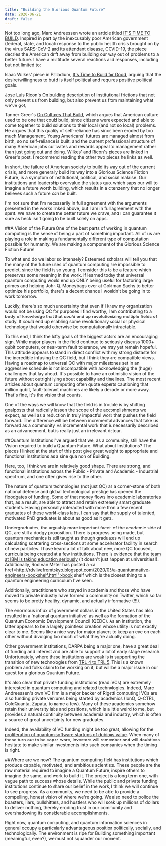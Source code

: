 ```yaml
---
title: "Building the Glorious Quantum Future"
date: 2020-06-21
draft: false
---
```


Not too long ago, Marc Andreessen wrote an article titled <a href="https://a16z.com/2020/04/18/its-time-to-build/">IT'S TIME TO BUILD</a>. Inspired in part by the inexcusably poor American government (federal, state, and local) response to the public health crisis brought on by the virus SARS-CoV-2 and its attendant disease, COVID-19, the piece decries the American drift away from building our way out of problems to a better future. I have a multitude several reactions and responses, including but not limited to:

 Isaac Wilkes' piece in Palladium, <a href="https://palladiummag.com/2020/04/30/its-time-to-build-for-good/">It's Time to Build for Good</a>, arguing that the desire/willingness to build is itself political and requires positive political goals.

 Jose Luis Ricon's <a href="https://nintil.com/on-building">On building</a> description of institutional frictions that not only prevent us from building, but also prevent us from maintaining what we've got,

Tanner Greer's <a href="https://scholars-stage.blogspot.com/2020/06/on-cultures-that-build.html">On Cultures That Build</a>, which argues that American culture used to be one that could build, since citizens were expected and able to come together to build solutions to their local (and not so local) problems. He argues that this quality of self-reliance has since been eroded by too much Management. Young Americans' futures are managed almost from birth, so no self-reliance is built, and the current professional structure of many American jobs cultivates and rewards appeal to management rather than just going out and doing. Wilkes' and Ricon's pieces are linked in Greer's post. I recommend reading the other two pieces he links as well.

In short, the failure of American society to build its way out of the current crisis, and more generally build its way into a Glorious Science Fiction Future, is a symptom of institutional, political, and social malaise. Our institutions and leadership overvalue the status quo, which saps our will to imagine a future worth building, which results in a citenzenry that no longer believes such a future _can_ be built.

I'm not sure that I'm necessarily in full agreement with the arguments presented in the works linked above, but I am in full agreement with the spirit. We have to create the better future we crave, and I can guarantee it sure as heck isn't going to be built solely on apps.

##A Vision of the Future
One of the best parts of working in quantum computing is the sense of being a part of something important. All of us are playing a role in making a fundamentally different type of computation possible for humanity. We are making a component of the Glorious Science Fiction Future!

To what end do we labor so intensely? Esteemed scholars will tell you that the many of the future uses of quantum computing are impossible to predict, since the field is so young. I consider this to be a feature which preserves some meaning in the work. If learned today that universal quantum computing would end up ONLY being useful for factoring large primes and helping John Q. Moneybags over at Goldman Sachs to better optimize his portfolio, there's a decent chance I wouldn't be going in to work tomorrow.

Luckily, there's so much uncertainty that even if I knew my organization would not be using QC for purposes I find worthy, I am contributing to a body of knowledge that that _could_ end up revolutionizing multiple fields of study. It _could_ end up enabling some revolutionary social or physical technology that would otherwise be computationally intractable.

To this end, I think the lofty goals of the biggest actors are an encouraging sign. While major players in the field continue to seriously discuss 1000+ qubit computers, or near-term fault tolerance, we may yet remain hopeful. This attitude appears to stand in direct conflict with my strong distaste for the incredible infusing the QC field, but I think they are compatible views. Having a roadmap to universal QC with major milestones set in an aggressive schedule is not incompatible with acknowledging the (huge) challenges that lay ahead. It's possible to have an optimistic vision of the future without outright lying about capability and timelines. The most recent articles about quantum computing often quote experts cautioning that million qubit, fault-tolerant machines are likely a decade or more away. That's fine, it's the vision that counts.

One of the ways we will know that the field is in trouble is by shifting goalposts that radically lessen the scope of the accomplishments we expect, as well as a reduction in truly impactful work that pushes the field forward. The difference will be between incremental advances that take us forward as a community, vs incremental work that is necessarily described as an advancement, but is really just an irrelevant detour.

##Quantum Institutions
I've argued that we, as a community, still have the Vision required to build a Quantum Future. What about Institutions? The pieces I linked at the start of this post give great weight to appropriate and functional institutions as a sine qua non of Building.

Here, too, I think we are in relatively good shape. There are strong, and functional institutions across the Public - Private and Academic - Industrial spectrum, and one often gives rise to the other.

The nature of quantum technologies (not just QC) as a corner-stone of both national defense and global technological prestige has opened the floodgates of funding. Some of that money flows into academic laboratories that, as a result, are able to attract and retain extremely smart graduate students. Having personally interacted with more than a few recent graduates of these world-class labs, I can say that the supply of talented, motivated PhD graduates is about as good as it gets.

Undergraduates, the arguably more important facet, of the academic side of QC, are still a dodgy proposition. There is progress being made, but quantum mechanics is still taught as though graduates will end up calculating scattering cross-sections at some accelerator facility in search of new particles. I have heard a lot of talk about new, more QC focused, curricula being created at a few institutions. There is evidence that the <a href="https://twitter.com/Liv_Lanes/status/1272920397944705029?s=20">team at IBM is taking education seriously</a> (it doesn't just happen at universities!). Additionally, Rod van Meter has posted a <a href=http://rdvlivefromtokyo.blogspot.com/2020/05/a-quantumnative-engineers-bookshelf.html">book shelf</a> which is the closest thing to a quantum engineering curriculum I've seen.

Additionally, practitioners who stayed in academia and those who have moved to private industry have formed a community on Twitter, which so far seems to be pretty healthy, dynamic, and actually informative (!!!).

The enormous influx of government dollars in the United States has also resulted in a 'national quantum initiative' as well as the formation of the Quantum Economic Development Council (QEDC). As an institution, the latter appears to be a largely pointless creation whose utility is not exactly clear to me. Seems like a nice way for major players to keep an eye on each other without divulging too much of what they're actually doing.

Other government institutions, DARPA being a major one, have a great deal of funding and interest and are able to support a lot of early stage research. Unfortunately, where these institutions are weak is in supporting the transition of new technologies from <a href="https://www.nasa.gov/sites/default/files/trl.png">TRL 4 to TRL 5</a>. This is a known problem and folks claim to be working on it, but will be a major issue in our quest for a glorious Quantum Future.

It's also clear that private funding institutions (read: VCs) are extremely interested in quantum computing and related technologies. Indeed, Marc Andreessen's own VC firm is a major backer of Rigetti computing! VCs are also funding private ventures being started by academics (IonQ, Q-CTRL, ColdQuanta, Zapata, to name a few). Many of these academics somehow retain their university labs and positions, which is a little weird to me, but provides a natural continuity between academia and industry, which is often a source of great uncertainty for new graduates.

Indeed, the availability of VC funding might be too great, allowing for the <a href="https://whirlwind.netlify.app/post/quantum-gold-rush/">proliferation of quantum software startups of dubious value</a>. When many of these turn out to be vapor-ware, investors will remember and will doubtless hesitate to make similar investments into such companies when the timing is right.

##Where are we now?
The quantum computing field has institutions which produce capable, motivated, and ambitious scientists. These people are the raw material required to imagine a Quantum Future, inspire others to imagine the same, and work to build it. The project is a long term one, with vague path to success whose details. While the public and private funding institutions continue to share our belief in the work, I think we will continue to see progress. As a community, we need to be able to provide a compelling, honest vision of where we're going. We also need to police the boasters, liars, bullshitters, and hustlers who will soak up millions of dollars to deliver nothing, thereby eroding trust in our community and overshadowing its considerable accomplishments.

Right now, quantum computing, and quantum information sciences in general occupy a particularly advantageous position politically, socially, and technologically. The environment is ripe for Building something important (meaningful, even?), we must not squander our moment.    
